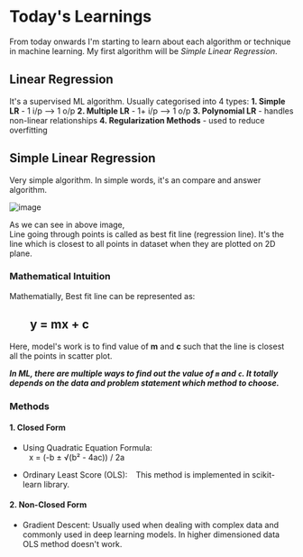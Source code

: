 # Today's Learnings
From today onwards I'm starting to learn about each algorithm or technique in machine learning. My first algorithm will be *Simple Linear Regression*.

## Linear Regression
It's a supervised ML algorithm. Usually categorised into 4 types:
**1. Simple LR** - 1 i/p --> 1 o/p
**2. Multiple LR** - 1+ i/p --> 1 o/p
**3. Polynomial LR** - handles non-linear relationships
**4. Regularization Methods** - used to reduce overfitting


## Simple Linear Regression
Very simple algorithm. In simple words, it's an compare and answer algorithm.

![image](https://github.com/user-attachments/assets/11be0b8d-6c61-4707-9846-4cbdd1c17329)

As we can see in above image,   
    Line going through points is called as best fit line (regression line). It's the line which is closest to all points in dataset when they are plotted on 2D plane.

### Mathematical Intuition
Mathematially, Best fit line can be represented as:   
## &ensp;&ensp;&ensp; y = mx + c

Here, model's work is to find value of **m** and **c** such that the line is closest all the points in scatter plot.

***In ML, there are multiple ways to find out the value of ```m``` and ```c```. It totally depends on the data and problem statement which method to choose.***  
### Methods
#### 1. Closed Form
- Using Quadratic Equation Formula:  
  &ensp; x = (-b ± √(b² - 4ac)) / 2a
  
- Ordinary Least Score (OLS):
  &ensp; This method is implemented in scikit-learn library.

#### 2. Non-Closed Form
- Gradient Descent:
   Usually used when dealing with complex data and commonly used in deep learning models. In higher dimensioned data OLS method doesn't work.
